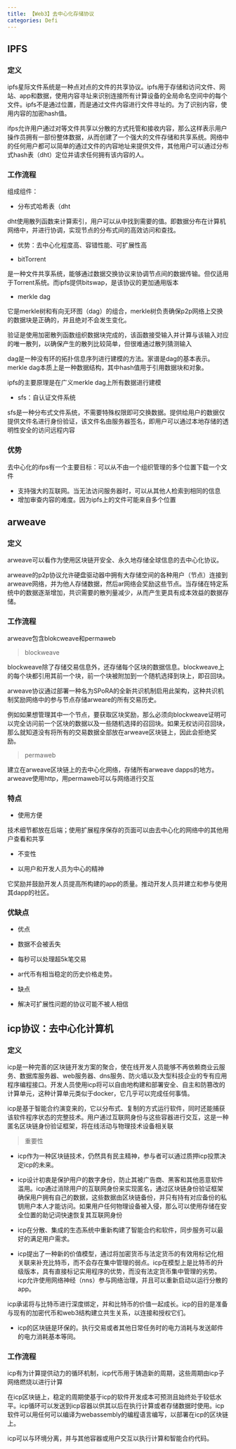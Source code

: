 ```yaml
---
title: 【Web3】去中心化存储协议
categories: Defi
---
```


## IPFS

### 定义

ipfs星际文件系统是一种点对点的文件的共享协议。ipfs用于存储和访问文件、网站、app和数据，使用内容寻址来识别连接所有计算设备的全局命名空间中的每个文件。ipfs不是通过位置，而是通过文件内容进行文件寻址的。为了识别内容，使用内容的加密hash值。

ifps允许用户通过对等文件共享以分散的方式托管和接收内容，那么这样表示用户操作员拥有一部份整体数据，从而创建了一个强大的文件存储和共享系统。网络中的任何用户都可以简单的通过文件的内容地址来提供文件，其他用户可以通过分布式hash表（dht）定位并请求任何拥有该内容的人。

### 工作流程

组成组件：

- 分布式哈希表（dht

dht使用散列函数来计算索引，用户可以从中找到需要的值。即数据分布在计算机网络中，并进行协调，实现节点的分布式间的高效访问和查找。

- 优势：去中心化程度高、容错性能、可扩展性高

- bitTorrent

是一种文件共享系统，能够通过数据交换协议来协调节点间的数据传输。但仅适用于Torrent系统。而ipfs提供bitswap，是该协议的更加通用版本

- merkle dag

它是merkle树和有向无环图（dag）的组合，merkle树负责确保p2p网络上交换的数据块是正确的，并且绝对不会发生变化。

验证是使用加密散列函数组织数据块完成的，该函数接受输入并计算与该输入对应的唯一散列，以确保产生的散列比较简单，但很难通过散列猜测输入

dag是一种没有环的拓扑信息序列进行建模的方法。家谱是dag的基本表示。merkle dag本质上是一种数据结构，其中hash值用于引用数据块和对象。

ipfs的主要原理是在广义merkle dag上所有数据进行建模

- sfs：自认证文件系统

sfs是一种分布式文件系统，不需要特殊权限即可交换数据。提供给用户的数据仅提供文件名进行身份验证，该文件名由服务器签名，即用户可以通过本地存储的透明性安全的访问远程内容

### 优势

去中心化的ifps有一个主要目标：可以从不由一个组织管理的多个位置下载一个文件

- 支持强大的互联网。当无法访问服务器时，可以从其他人检索到相同的信息
- 增加审查内容的难度。因为ipfs上的文件可能来自多个位置

## arweave

### 定义

arweave可以看作为使用区块链开安全、永久地存储全球信息的去中心化协议。

arweave的p2p协议允许硬盘驱动器中拥有大存储空间的各种用户（节点）连接到arweave网络，并为他人存储数据，然后ar网络会奖励这些节点。当存储在特定系统中的数据逐渐增加，共识需要的散列量减少，从而产生更具有成本效益的数据存储。

### 工作流程

arweave包含blokcweave和permaweb

> blockweave

blockweave除了存储交易信息外，还存储每个区块的数据信息。blockweave上的每个块都引用其前一个块，前一个块被附加到一个随机选择到块上，即召回块。

arweave协议通过部署一种名为SPoRA的全新共识机制启用此架构，这种共识机制奖励网络中的参与节点存储arweare的所有交易历史。

例如如果想管理其中一个节点，要获取区块奖励，那么必须向blockweave证明可以完全访问前一个区块的数据以及一些随机选择的召回块。如果无权访问召回块，那么就知道没有将所有的交易数据全部放在arweave区块链上，因此会拒绝奖励。

> permaweb

建立在arweave区块链上的去中心化网络，存储所有arweave dapps的地方。arweave使用http，用permaweb可以与网络进行交互

### 特点

- 使用方便

技术细节都放在后端；使用扩展程序保存的页面可以由去中心化的网络中的其他用户查看和共享

- 不变性

- 以用户和开发人员为中心的精神

它奖励并鼓励开发人员提高所构建的app的质量。推动开发人员并建立和参与使用其dapp的社区。

### 优缺点
- 优点

- 数据不会被丢失

- 每秒可以处理超5k笔交易

- ar代币有相当稳定的历史价格走势。

- 缺点

- 解决可扩展性问题的协议可能不被人相信

## icp协议：去中心化计算机

### 定义

icp是一种完善的区块链开发方案的聚合，使在线开发人员能够不再依赖商业云服务、数据库服务器、web服务器、dns服务、防火墙以及大型科技企业的专有应用程序编程接口。开发人员使用icp将可以自由地构建和部署安全、自主和防篡改的计算单元，这种计算单元类似于docker，它几乎可以完成任何事情。

icp是基于智能合约演变来的，它以分布式、复制的方式运行软件，同时还能捕获该软件程序状态的完整技术。用户通过互联网身份与这些容器进行交互，这是一种匿名区块链身份验证框架，将在线活动与物理技术设备相关联

> 重要性

- icp作为一种区块链技术，仍然具有民主精神，参与者可以通过质押icp投票决定icp的未来。

- icp设计初衷是保护用户的数字身份，防止其被广告商、黑客和其他恶意软件滥用。icp通过消除用户的互联网身份来实现匿名，通过区块链身份验证框架确保用户拥有自己的数据，这些数据由区块链备份，并只有持有对应备份的私钥用户本人才能访问。如果用户任何物理设备被入侵，那么可以使用存储在安全位置的助记词快速恢复其互联网身份

- icp在分散、集成的生态系统中重新构建了智能合约和软件，同步服务可以最好的满足用户需求。

- icp提出了一种新的价值模型，通过将加密货币与法定货币的有效用标记化相关联来补充比特币，而不会存在集中管理的弱点。icp在模型上是比特币的升级版本，具有直接标记实用程序的优势，而没有法定货币集中管理的劣势。icp允许使用网络神经（nns）参与网络治理，并且可以重新启动以运行分散的app。

icp承诺将与比特币进行深度绑定，并和比特币的价值一起成长。icp的目的是准备与现有的加密代币和web3结构建立共生关系，以连接和授权它们。

- icp的区块链是环保的。执行交易或者其他日常任务时的电力消耗与发送邮件的电力消耗基本等同。

### 工作流程

icp有为计算提供动力的循环机制，icp代币用于铸造新的周期，这些周期由icp子网络燃烧以进行计算

在icp区块链上，稳定的周期使基于icp的软件开发成本可预测且始终处于较低水平。icp循环可以发送到icp容器以供其以后在执行计算或者存储数据时使用。icp软件可以用任何可以编译为webassembly的编程语言编写，以部署在icp的区块链上。

icp可以与环境分离，并与其他容器或用户交互以执行计算和智能合约代码。
